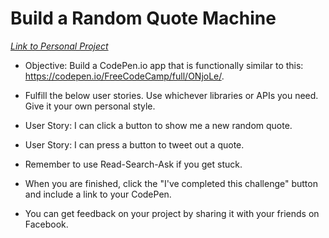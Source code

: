 # Build a Random Quote Machine 

[_Link to Personal Project_](https://codepen.io/dgray0229/pen/jLdexq)

* Objective: Build a CodePen.io app that is functionally similar to this: https://codepen.io/FreeCodeCamp/full/ONjoLe/.

* Fulfill the below user stories. Use whichever libraries or APIs you need. Give it your own personal style.

* User Story: I can click a button to show me a new random quote.

* User Story: I can press a button to tweet out a quote.

* Remember to use Read-Search-Ask if you get stuck.

* When you are finished, click the "I've completed this challenge" button and include a link to your CodePen.

* You can get feedback on your project by sharing it with your friends on Facebook.
